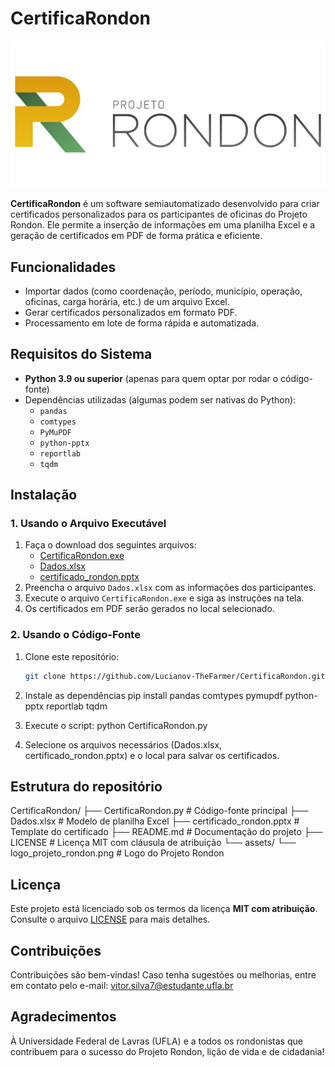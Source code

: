 # CertificaRondon

![Logo do Projeto Rondon](assets/logo_projeto_rondon.png)

**CertificaRondon** é um software semiautomatizado desenvolvido para criar certificados personalizados para os participantes de oficinas do Projeto Rondon. Ele permite a inserção de informações em uma planilha Excel e a geração de certificados em PDF de forma prática e eficiente.

## Funcionalidades

- Importar dados (como coordenação, período, município, operação, oficinas, carga horária, etc.) de um arquivo Excel.
- Gerar certificados personalizados em formato PDF.
- Processamento em lote de forma rápida e automatizada.

## Requisitos do Sistema

- **Python 3.9 ou superior** (apenas para quem optar por rodar o código-fonte)
- Dependências utilizadas (algumas podem ser nativas do Python):
  - `pandas`
  - `comtypes`
  - `PyMuPDF`
  - `python-pptx`
  - `reportlab`
  - `tqdm`

## Instalação

### 1. Usando o Arquivo Executável
1. Faça o download dos seguintes arquivos:
   - [CertificaRondon.exe](https://drive.google.com/file/d/1apTd8xMx59m1DZWCKo3_VqvH2h0Vdggc/view?usp=drive_link)
   - [Dados.xlsx](Dados.xlsx)
   - [certificado_rondon.pptx](certificado_rondon.pptx)
2. Preencha o arquivo `Dados.xlsx` com as informações dos participantes.
3. Execute o arquivo `CertificaRondon.exe` e siga as instruções na tela.
4. Os certificados em PDF serão gerados no local selecionado.

### 2. Usando o Código-Fonte
1. Clone este repositório:
   ```bash
   git clone https://github.com/Lucianov-TheFarmer/CertificaRondon.git

2. Instale as dependências
pip install pandas comtypes pymupdf python-pptx reportlab tqdm

3. Execute o script:
python CertificaRondon.py

4. Selecione os arquivos necessários (Dados.xlsx, certificado_rondon.pptx) e o local para salvar os certificados.

## Estrutura do repositório

CertificaRondon/
├── CertificaRondon.py          # Código-fonte principal
├── Dados.xlsx                  # Modelo de planilha Excel
├── certificado_rondon.pptx     # Template do certificado
├── README.md                   # Documentação do projeto
├── LICENSE                     # Licença MIT com cláusula de atribuição
└── assets/
    └── logo_projeto_rondon.png # Logo do Projeto Rondon

## Licença

Este projeto está licenciado sob os termos da licença **MIT com atribuição**.  
Consulte o arquivo [LICENSE](LICENSE) para mais detalhes.

## Contribuições

Contribuições são bem-vindas! Caso tenha sugestões ou melhorias, entre em contato pelo e-mail:
vitor.silva7@estudante.ufla.br

## Agradecimentos

À Universidade Federal de Lavras (UFLA) e a todos os rondonistas que contribuem para o sucesso do Projeto Rondon, lição de vida e de cidadania!
